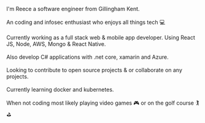 I'm Reece a software engineer from Gillingham Kent.
<br/>
<br/>
An coding and infosec enthusiast who enjoys all things tech 💻 
<br/>
<br/>
Currently working as a full stack web & mobile app developer. Using React JS, Node, AWS, Mongo & React Native.
<br/>
<br/>
Also develop C# applications with .net core, xamarin and Azure.
<br/>
<br/>
Looking to contribute to open source projects & or collaborate on any projects.
<br/>
<br/>
Currently learning docker and kubernetes. 
<br/>
<br/>
When not coding most likely playing video games  🎮   or on the golf course 🏌️‍ ⛳️

<!--
**reecec/reecec** is a ✨ _special_ ✨ repository because its `README.md` (this file) appears on your GitHub profile.

Here are some ideas to get you started:

- 🔭 I’m currently working on ...
- 🌱 I’m currently learning ...
- 👯 I’m looking to collaborate on ...
- 🤔 I’m looking for help with ...
- 💬 Ask me about ...
- 📫 How to reach me: ...
- 😄 Pronouns: ...
- ⚡ Fun fact: ...

-->
